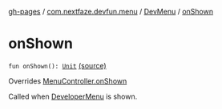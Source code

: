 [gh-pages](../../index.md) / [com.nextfaze.devfun.menu](../index.md) / [DevMenu](index.md) / [onShown](./on-shown.md)

# onShown

`fun onShown(): `[`Unit`](https://kotlinlang.org/api/latest/jvm/stdlib/kotlin/-unit/index.html) [(source)](https://github.com/NextFaze/dev-fun/tree/master/devfun-menu/src/main/java/com/nextfaze/devfun/menu/DeveloperMenu.kt#L172)

Overrides [MenuController.onShown](../-menu-controller/on-shown.md)

Called when [DeveloperMenu](../-developer-menu/index.md) is shown.

